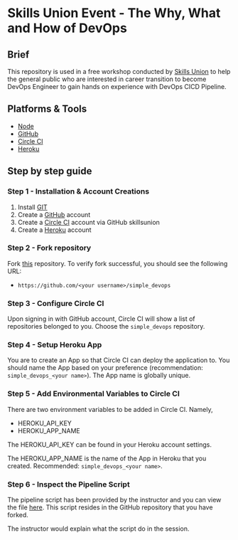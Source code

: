 # Skills Union Event - The Why, What and How of DevOps

## Brief

This repository is used in a free workshop conducted by [Skills Union](www.skillsunion.com) to help the general public who are interested in career transition to become DevOps Engineer to gain hands on experience with DevOps CICD Pipeline.

## Platforms & Tools

- [Node](https://nodejs.org/en/)
- [GitHub](https://www.github.com)
- [Circle CI](https://www.circleci.com)
- [Heroku](https://www.heroku.com)

## Step by step guide

### Step 1 - Installation & Account Creations

1. Install [GIT](https://git-scm.com/book/en/v2/Getting-Started-Installing-Git)
1. Create a [GitHub](https://github.com/) account
1. Create a [Circle CI](https://circleci.com/) account via GitHub skillsunion
1. Create a [Heroku](https://heroku.com/) account

### Step 2 - Fork repository

Fork [this](https://github.com/edisonzsq/simple_devops) repository. To verify fork successful, you should see the following URL:

- `https://github.com/<your username>/simple_devops`

### Step 3 - Configure Circle CI

Upon signing in with GitHub account, Circle CI will show a list of repositories belonged to you. Choose the `simple_devops` repository.

### Step 4 - Setup Heroku App

You are to create an App so that Circle CI can deploy the application to. You should name the App based on your preference (recommendation: `simple_devops_<your name>`). The App name is globally unique.

### Step 5 - Add Environmental Variables to Circle CI

There are two environment variables to be added in Circle CI. Namely, 

- HEROKU_API_KEY
- HEROKU_APP_NAME

The HEROKU_API_KEY can be found in your Heroku account settings.

The HEROKU_APP_NAME is the name of the App in Heroku that you created. Recommended: `simple_devops_<your name>`.

### Step 6 - Inspect the Pipeline Script

The pipeline script has been provided by the instructor and you can view the file [here](./.circleci/config.yml). This script resides in the GitHub repository that you have forked.

The instructor would explain what the script do in the session.